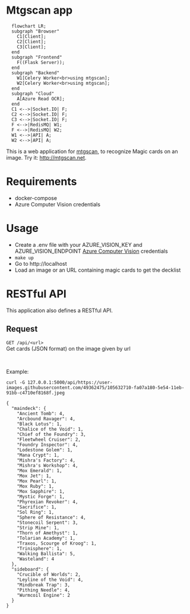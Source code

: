 # Mtgscan app

```mermaid
  flowchart LR;
  subgraph "Browser"
    C1[Client];
    C2[Client];
    C3[Client];
  end
  subgraph "Frontend"
    F((Flask Server));
  end
  subgraph "Backend"
    W1[Celery Worker<br>using mtgscan];
    W2[Celery Worker<br>using mtgscan];
  end
  subgraph "Cloud"
    A[Azure Read OCR];
  end
  C1 <-->|Socket.IO| F;
  C2 <-->|Socket.IO| F;
  C3 <-->|Socket.IO| F;
  F <-->|RedisMQ| W1;
  F <-->|RedisMQ| W2;
  W1 <-->|API| A;
  W2 <-->|API| A;
```

This is a web application for [mtgscan](https://github.com/fortierq/mtgscan), to recognize Magic cards on an image. Try it: http://mtgscan.net.

# Requirements

- docker-compose
- Azure Computer Vision credentials

# Usage

- Create a .env file with your AZURE_VISION_KEY and AZURE_VISION_ENDPOINT [Azure Computer Vision](https://azure.microsoft.com/fr-fr/services/cognitive-services/computer-vision) credentials  
- `make up`  
- Go to http://localhost  
- Load an image or an URL containing magic cards to get the decklist

# RESTful API

This application also defines a RESTful API.

## Request

`GET /api/<url>`  
Get cards (JSON format) on the image given by url

<br>

Example:
```
curl -G 127.0.0.1:5000/api/https://user-images.githubusercontent.com/49362475/105632710-fa07a180-5e54-11eb-91bb-c4710ef8168f.jpeg
```

```
{
  "maindeck": {
    "Ancient Tomb": 4, 
    "Arcbound Ravager": 4, 
    "Black Lotus": 1, 
    "Chalice of the Void": 1, 
    "Chief of the Foundry": 3, 
    "Fleetwheel Cruiser": 2, 
    "Foundry Inspector": 4, 
    "Lodestone Golem": 1, 
    "Mana Crypt": 1, 
    "Mishra's Factory": 4, 
    "Mishra's Workshop": 4, 
    "Mox Emerald": 1, 
    "Mox Jet": 1, 
    "Mox Pearl": 1, 
    "Mox Ruby": 1, 
    "Mox Sapphire": 1, 
    "Mystic Forge": 1, 
    "Phyrexian Revoker": 4, 
    "Sacrifice": 1, 
    "Sol Ring": 1, 
    "Sphere of Resistance": 4, 
    "Stonecoil Serpent": 3, 
    "Strip Mine": 1, 
    "Thorn of Amethyst": 1, 
    "Tolarian Academy": 1, 
    "Traxos, Scourge of Kroog": 1, 
    "Trinisphere": 1, 
    "Walking Ballista": 5, 
    "Wasteland": 4
  }, 
  "sideboard": {
    "Crucible of Worlds": 2, 
    "Leyline of the Void": 4, 
    "Mindbreak Trap": 3, 
    "Pithing Needle": 4, 
    "Wurmcoil Engine": 2
  }
}
```
